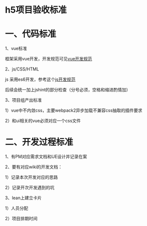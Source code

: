 # h5项目验收标准

# 一、代码标准

1、vue标准

框架采用vue开发，开发规范可见[vue开发规范]()

2、js/CSS/HTML

js 采用es6开发，参考这个[js开发规范](https://github.com/airbnb/javascript)

后续会统一加上jshint的部分检查（分号必须，空格和缩进酌情加）

3、项目组产出标准

1）vue中不内敛css，主要webpack2异步加载不兼容css抽取的插件要求

2）和ui相关的vue必须对应一个css文件


# 二、开发过程标准

1、有PM对应需求文档和UE设计并记录在案

2、要有对应wiki的开发文档：

1）记录本次开发对应的思路

2）记录开次开发遇到的坑

3、lean上建立卡片

1）人员分配

2）项目排期时间

















